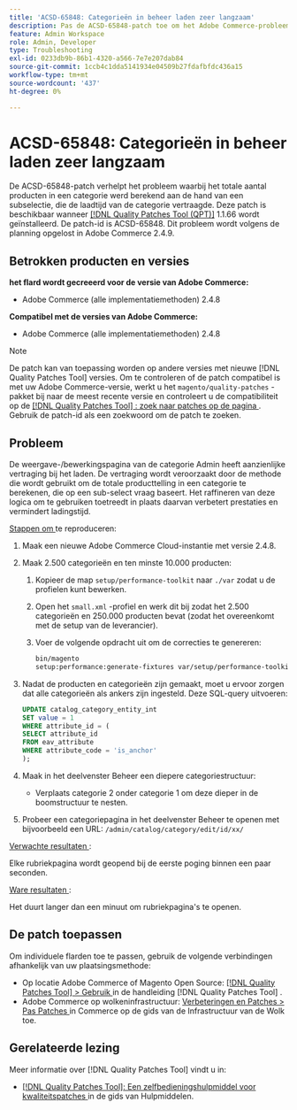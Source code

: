 ```yaml
---
title: 'ACSD-65848: Categorieën in beheer laden zeer langzaam'
description: Pas de ACSD-65848-patch toe om het Adobe Commerce-probleem op te lossen, waarbij het totale aantal producten in een categorie werd berekend met behulp van een subselectie, waardoor de laadtijd van de categorie werd vertraagd.
feature: Admin Workspace
role: Admin, Developer
type: Troubleshooting
exl-id: 0233db9b-86b1-4320-a566-7e7e207dab84
source-git-commit: 1ccb4c1dda5141934e04509b27fdafbfdc436a15
workflow-type: tm+mt
source-wordcount: '437'
ht-degree: 0%

---
```


# ACSD-65848: Categorieën in beheer laden zeer langzaam

De ACSD-65848-patch verhelpt het probleem waarbij het totale aantal producten in een categorie werd berekend aan de hand van een subselectie, die de laadtijd van de categorie vertraagde. Deze patch is beschikbaar wanneer [[!DNL Quality Patches Tool (QPT)]](/help/tools/quality-patches-tool/quality-patches-tool-to-self-serve-quality-patches.md) 1.1.66 wordt geïnstalleerd. De patch-id is ACSD-65848. Dit probleem wordt volgens de planning opgelost in Adobe Commerce 2.4.9.

## Betrokken producten en versies

**het flard wordt gecreeerd voor de versie van Adobe Commerce:**

* Adobe Commerce (alle implementatiemethoden) 2.4.8

**Compatibel met de versies van Adobe Commerce:**

* Adobe Commerce (alle implementatiemethoden) 2.4.8

>[!NOTE]
>
>De patch kan van toepassing worden op andere versies met nieuwe [!DNL Quality Patches Tool] versies. Om te controleren of de patch compatibel is met uw Adobe Commerce-versie, werkt u het `magento/quality-patches` -pakket bij naar de meest recente versie en controleert u de compatibiliteit op de [[!DNL Quality Patches Tool] : zoek naar patches op de pagina ](https://experienceleague.adobe.com/tools/commerce-quality-patches/index.html?lang=nl-NL) . Gebruik de patch-id als een zoekwoord om de patch te zoeken.

## Probleem

De weergave-/bewerkingspagina van de categorie Admin heeft aanzienlijke vertraging bij het laden. De vertraging wordt veroorzaakt door de methode die wordt gebruikt om de totale producttelling in een categorie te berekenen, die op een sub-select vraag baseert. Het raffineren van deze logica om te gebruiken toetreedt in plaats daarvan verbetert prestaties en vermindert ladingstijd.

<u> Stappen om </u> te reproduceren:

1. Maak een nieuwe Adobe Commerce Cloud-instantie met versie 2.4.8.
1. Maak 2.500 categorieën en ten minste 10.000 producten:
   1. Kopieer de map `setup/performance-toolkit` naar `./var` zodat u de profielen kunt bewerken.
   1. Open het `small.xml` -profiel en werk dit bij zodat het 2.500 categorieën en 250.000 producten bevat (zodat het overeenkomt met de setup van de leverancier).
   1. Voer de volgende opdracht uit om de correcties te genereren:

      ```bash
      bin/magento 
      setup:performance:generate-fixtures var/setup/performance-toolkit/profiles/ce/small.xml
      ```

1. Nadat de producten en categorieën zijn gemaakt, moet u ervoor zorgen dat alle categorieën als ankers zijn ingesteld. Deze SQL-query uitvoeren:

   ```sql
   UPDATE catalog_category_entity_int 
   SET value = 1 
   WHERE attribute_id = (
   SELECT attribute_id 
   FROM eav_attribute 
   WHERE attribute_code = 'is_anchor'
   );
   ```

1. Maak in het deelvenster Beheer een diepere categoriestructuur:
   * Verplaats categorie 2 onder categorie 1 om deze dieper in de boomstructuur te nesten.
1. Probeer een categoriepagina in het deelvenster Beheer te openen met bijvoorbeeld een URL:
   ```/admin/catalog/category/edit/id/xx/```

<u> Verwachte resultaten </u>:

Elke rubriekpagina wordt geopend bij de eerste poging binnen een paar seconden.

<u> Ware resultaten </u>:

Het duurt langer dan een minuut om rubriekpagina&#39;s te openen.

## De patch toepassen

Om individuele flarden toe te passen, gebruik de volgende verbindingen afhankelijk van uw plaatsingsmethode:

* Op locatie Adobe Commerce of Magento Open Source: [[!DNL Quality Patches Tool] > Gebruik ](/help/tools/quality-patches-tool/usage.md) in de handleiding [!DNL Quality Patches Tool] .
* Adobe Commerce op wolkeninfrastructuur: [ Verbeteringen en Patches > Pas Patches ](https://experienceleague.adobe.com/docs/commerce-cloud-service/user-guide/develop/upgrade/apply-patches.html?lang=nl-NL) in Commerce op de gids van de Infrastructuur van de Wolk toe.

## Gerelateerde lezing

Meer informatie over [!DNL Quality Patches Tool] vindt u in:

* [[!DNL Quality Patches Tool]: Een zelfbedieningshulpmiddel voor kwaliteitspatches ](/help/tools/quality-patches-tool/quality-patches-tool-to-self-serve-quality-patches.md) in de gids van Hulpmiddelen.
